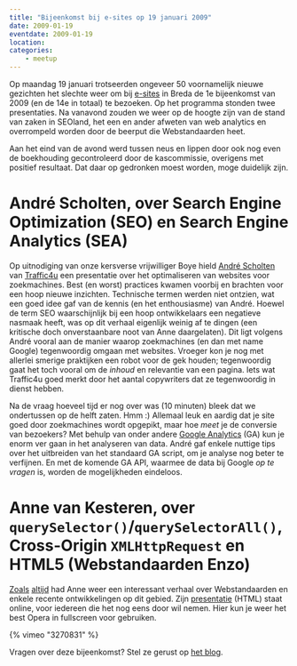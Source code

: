 ```yaml
---
title: "Bijeenkomst bij e-sites op 19 januari 2009"
date: 2009-01-19
eventdate: 2009-01-19
location: 
categories: 
    - meetup
---
```

Op maandag 19 januari trotseerden ongeveer 50 voornamelijk nieuwe gezichten het slechte weer om bij [e-sites](http://www.e-sites.nl/) in Breda de 1e bijeenkomst van 2009 (en de 14e in totaal) te bezoeken. Op het programma stonden twee presentaties. Na vanavond zouden we weer op de hoogte zijn van de stand van zaken in SEOland, het een en ander afweten van web analytics en overrompeld worden door de beerput die Webstandaarden heet.

Aan het eind van de avond werd tussen neus en lippen door ook nog even de boekhouding gecontroleerd door de kascommissie, overigens met positief resultaat. Dat daar op gedronken moest worden, moge duidelijk zijn.

# André Scholten, over Search Engine Optimization (SEO) en Search Engine Analytics (SEA)

Op uitnodiging van onze kersverse vrijwilliger Boye hield [André Scholten](http://andrescholten.nl/) van [Traffic4u](http://www.traffic4u.nl/) een presentatie over het optimaliseren van websites voor zoekmachines. Best (en worst) practices kwamen voorbij en brachten voor een hoop nieuwe inzichten. Technische termen werden niet ontzien, wat een goed idee gaf van de kennis (en het enthousiasme) van André. Hoewel de term SEO waarschijnlijk bij een hoop ontwikkelaars een negatieve nasmaak heeft, was op dit verhaal eigenlijk weinig af te dingen (een kritische doch onverstaanbare noot van Anne daargelaten). Dit ligt volgens André vooral aan de manier waarop zoekmachines (en dan met name Google) tegenwoordig omgaan met websites. Vroeger kon je nog met allerlei smerige praktijken een robot voor de gek houden; tegenwoordig gaat het toch vooral om de _inhoud_ en relevantie van een pagina. Iets wat Traffic4u goed merkt door het aantal copywriters dat ze tegenwoordig in dienst hebben.

Na de vraag hoeveel tijd er nog over was (10 minuten) bleek dat we ondertussen op de helft zaten. Hmm :) Allemaal leuk en aardig dat je site goed door zoekmachines wordt opgepikt, maar hoe _meet_ je de conversie van bezoekers? Met behulp van onder andere [Google Analytics](http://www.google.com/analytics/) (GA) kun je enorm ver gaan in het analyseren van data. André gaf enkele nuttige tips over het uitbreiden van het standaard GA script, om je analyse nog beter te verfijnen. En met de komende GA API, waarmee de data bij Google _op te vragen_ is, worden de mogelijkheden eindeloos.

# Anne van Kesteren, over `querySelector()`/`querySelectorAll()`, Cross-Origin `XMLHttpRequest` en HTML5 (Webstandaarden Enzo)

[Zoals](/bijeenkomsten/2008/info-nl) [altijd](/congres/2008/sessions#video-in-html5) had Anne weer een interessant verhaal over Webstandaarden en enkele recente ontwikkelingen op dit gebied. Zijn [presentatie](http://annevankesteren.nl/2009/over-webstandaarden-enzo) (HTML) staat online, voor iedereen die het nog eens door wil nemen. Hier kun je weer het best Opera in fullscreen voor gebruiken.

{% vimeo "3270831" %}

Vragen over deze bijeenkomst? Stel ze gerust op [het blog](/blog/2009/01/bijeenkomst-januari#reageer).